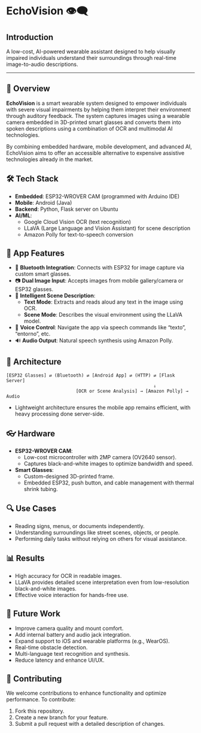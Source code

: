 # EchoVision 👁️‍🗨️

## Introduction  
A low-cost, AI-powered wearable assistant designed to help visually impaired individuals understand their surroundings through real-time image-to-audio descriptions.

---

## 🎯 Overview

**EchoVision** is a smart wearable system designed to empower individuals with severe visual impairments by helping them interpret their environment through auditory feedback. The system captures images using a wearable camera embedded in 3D-printed smart glasses and converts them into spoken descriptions using a combination of OCR and multimodal AI technologies.

By combining embedded hardware, mobile development, and advanced AI, EchoVision aims to offer an accessible alternative to expensive assistive technologies already in the market.

## 🛠️ Tech Stack

- **Embedded**: ESP32-WROVER CAM (programmed with Arduino IDE)
- **Mobile**: Android (Java)
- **Backend**: Python, Flask server on Ubuntu
- **AI/ML**:
  - Google Cloud Vision OCR (text recognition)
  - LLaVA (Large Language and Vision Assistant) for scene description
  - Amazon Polly for text-to-speech conversion

## 📱 App Features

- 🔗 **Bluetooth Integration**: Connects with ESP32 for image capture via custom smart glasses.
- 📷 **Dual Image Input**: Accepts images from mobile gallery/camera or ESP32 glasses.
- 🧠 **Intelligent Scene Description**:
  - **Text Mode**: Extracts and reads aloud any text in the image using OCR.
  - **Scene Mode**: Describes the visual environment using the LLaVA model.
- 🎤 **Voice Control**: Navigate the app via speech commands like “texto”, “entorno”, etc.
- 🔊 **Audio Output**: Natural speech synthesis using Amazon Polly.

## 🧱 Architecture


```
[ESP32 Glasses] ⇄ (Bluetooth) ⇄ [Android App] ⇄ (HTTP) ⇄ [Flask Server]
                                                       ⇓
                          [OCR or Scene Analysis] → [Amazon Polly] → Audio
```

- Lightweight architecture ensures the mobile app remains efficient, with heavy processing done server-side.

## 👓 Hardware

- **ESP32-WROVER CAM**:
  - Low-cost microcontroller with 2MP camera (OV2640 sensor).
  - Captures black-and-white images to optimize bandwidth and speed.
- **Smart Glasses**:
  - Custom-designed 3D-printed frame.
  - Embedded ESP32, push button, and cable management with thermal shrink tubing.

## 🔍 Use Cases

- Reading signs, menus, or documents independently.
- Understanding surroundings like street scenes, objects, or people.
- Performing daily tasks without relying on others for visual assistance.

## 📊 Results

- High accuracy for OCR in readable images.
- LLaVA provides detailed scene interpretation even from low-resolution black-and-white images.
- Effective voice interaction for hands-free use.

## 🚀 Future Work

- Improve camera quality and mount comfort.
- Add internal battery and audio jack integration.
- Expand support to iOS and wearable platforms (e.g., WearOS).
- Real-time obstacle detection.
- Multi-language text recognition and synthesis.
- Reduce latency and enhance UI/UX.

## 🤝 Contributing  
We welcome contributions to enhance functionality and optimize performance. To contribute:  
1. Fork this repository.  
2. Create a new branch for your feature.  
3. Submit a pull request with a detailed description of changes.  
